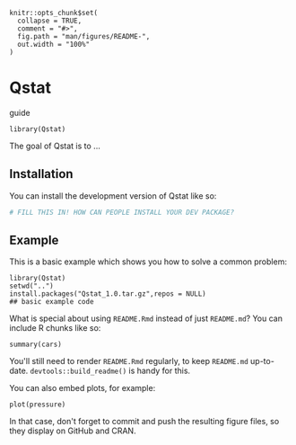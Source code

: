 <!-- README.md is generated from README.Rmd. Please edit that file -->

```{r, include = FALSE}
knitr::opts_chunk$set(
  collapse = TRUE,
  comment = "#>",
  fig.path = "man/figures/README-",
  out.width = "100%"
)
```

# Qstat
guide

```{r}
library(Qstat)
```

<!-- badges: start -->
<!-- badges: end -->

The goal of Qstat is to ...

## Installation

You can install the development version of Qstat like so:

``` r
# FILL THIS IN! HOW CAN PEOPLE INSTALL YOUR DEV PACKAGE?
```

## Example

This is a basic example which shows you how to solve a common problem:

```{r example}
library(Qstat)
setwd("..")
install.packages("Qstat_1.0.tar.gz",repos = NULL)
## basic example code
```

What is special about using `README.Rmd` instead of just `README.md`? You can include R chunks like so:

```{r cars}
summary(cars)
```

You'll still need to render `README.Rmd` regularly, to keep `README.md` up-to-date. `devtools::build_readme()` is handy for this.

You can also embed plots, for example:

```{r pressure, echo = FALSE}
plot(pressure)
```

In that case, don't forget to commit and push the resulting figure files, so they display on GitHub and CRAN.
